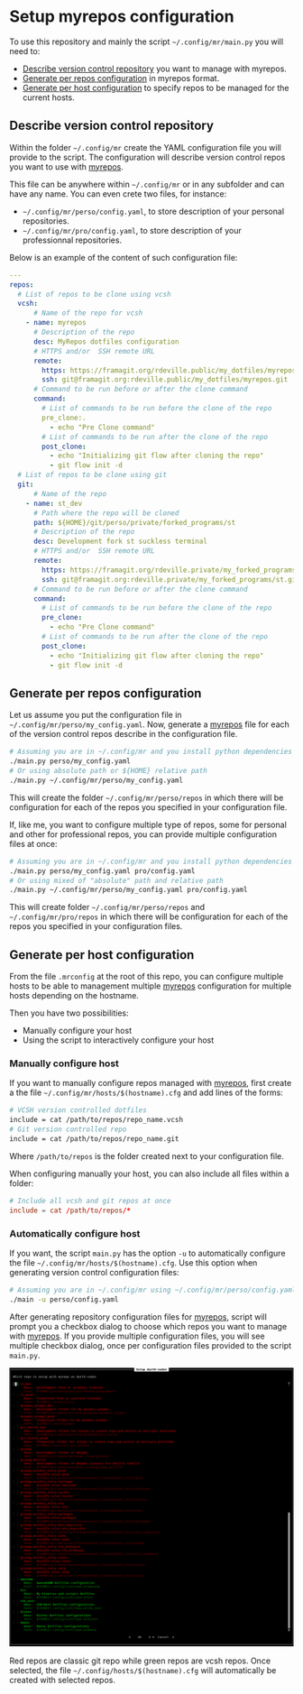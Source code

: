 # Setup myrepos configuration



<!-- vim-markdown-toc -->
To use this repository and mainly the script `~/.config/mr/main.py` you will
need to:

  - [Describe version control repository][describe_version_control_repo] you
   want to manage with myrepos.
  - [Generate per repos configuration][generate_per_repo_config] in myrepos
   format.
  - [Generate per host configuration][generate_per_host_config] to specify repos
   to be managed for the current hosts.

## Describe version control repository

Within the folder `~/.config/mr` create the YAML configuration file you will
provide to the script. The configuration will describe version control repos you
want to use with [myrepos][myrepos].

This file can be anywhere within `~/.config/mr` or in any subfolder and can have
any name. You can even crete two files, for instance:

  * `~/.config/mr/perso/config.yaml`, to store description of your personal
   repositories.
  * `~/.config/mr/pro/config.yaml`, to store description of your professionnal
   repositories.


Below is an example of the content of such configuration file:

```yaml
---
repos:
  # List of repos to be clone using vcsh
  vcsh:
      # Name of the repo for vcsh
    - name: myrepos
      # Description of the repo
      desc: MyRepos dotfiles configuration
      # HTTPS and/or  SSH remote URL
      remote:
        https: https://framagit.org/rdeville.public/my_dotfiles/myrepos.git
        ssh: git@framagit.org:rdeville.public/my_dotfiles/myrepos.git
      # Command to be run before or after the clone command
      command:
        # List of commands to be run before the clone of the repo
        pre_clone:.
          - echo "Pre Clone command"
        # List of commands to be run after the clone of the repo
        post_clone:
          - echo "Initializing git flow after cloning the repo"
          - git flow init -d
  # List of repos to be clone using git
  git:
      # Name of the repo
    - name: st_dev
      # Path where the repo will be cloned
      path: ${HOME}/git/perso/private/forked_programs/st
      # Description of the repo
      desc: Development fork st suckless terminal
      # HTTPS and/or  SSH remote URL
      remote:
        https: https://framagit.org/rdeville.private/my_forked_programs/st.git
        ssh: git@framagit.org:rdeville.private/my_forked_programs/st.git
      # Command to be run before or after the clone command
      command:
        # List of commands to be run before the clone of the repo
        pre_clone:
          - echo "Pre Clone command"
        # List of commands to be run after the clone of the repo
        post_clone:
          - echo "Initializing git flow after cloning the repo"
          - git flow init -d
```


## Generate per repos configuration

Let us assume you put the configuration file in
`~/.config/mr/perso/my_config.yaml`. Now, generate a [myrepos][myrepos] file for
each of the version control repos describe in the configuration file.

```bash
# Assuming you are in ~/.config/mr and you install python dependencies
./main.py perso/my_config.yaml
# Or using absolute path or ${HOME} relative path
./main.py ~/.config/mr/perso/my_config.yaml
```

This will create the folder `~/.config/mr/perso/repos` in which there will be
configuration for each of the repos you specified in your configuration file.

If, like me, you want to configure multiple type of repos, some for personal
and other for professional repos, you can provide multiple configuration files at
once:

```bash
# Assuming you are in ~/.config/mr and you install python dependencies
./main.py perso/my_config.yaml pro/config.yaml
# Or using mixed of "absolute" path and relative path
./main.py ~/.config/mr/perso/my_config.yaml pro/config.yaml
```


This will create folder `~/.config/mr/perso/repos` and `~/.config/mr/pro/repos`
in which there will be configuration for each of the repos you specified in your
configuration files.



## Generate per host configuration

From the file `.mrconfig` at the root of this repo, you can configure multiple
hosts to be able to management multiple [myrepos][myrepos] configuration for
multiple hosts depending on the hostname.

Then you have two possibilities:

  - Manually configure your host
  - Using the script to interactively configure your host

### Manually configure host

If you want to manually configure repos managed with [myrepos][myrepos], first
create a the file `~/.config/mr/hosts/$(hostname).cfg` and add lines of the
forms:

```bash
# VCSH version controlled dotfiles
include = cat /path/to/repos/repo_name.vcsh
# Git version controlled repo
include = cat /path/to/repos/repo_name.git
```

Where `/path/to/repos` is the folder created next to your configuration file.

When configuring manually your host, you can also include all files within a
folder:

```toml
# Include all vcsh and git repos at once
include = cat /path/to/repos/*
```

### Automatically configure host

If you want, the script `main.py` has the option `-u` to automatically configure
the file `~/.config/mr/hosts/$(hostname).cfg`. Use this option when generating
version control configuration files:

```bash
# Assuming you are in ~/.config/mr using ~/.config/mr/perso/config.yaml
./main -u perso/config.yaml
```

After generating repository configuration files for [myrepos][myrepos], script
will prompt you a checkbox dialog to choose which repos you want to manage with
[myrepos][myrepos]. If you provide multiple configuration files, you will see
multiple checkbox dialog, once per configuration files provided to the script
`main.py`.

![!Repo List][checkbox_list_screenshot]

Red repos are classic git repo while green repos are vcsh repos. Once selected,
the file `~/.config/hosts/$(hostname).cfg` will automatically be created with
selected repos.

[describe_version_control_repo]: #describe-version-control-repository
[generate_per_repo_config]: #generate-per-repos-configuration
[generate_per_host_config]: #generate-per-host-configuration
[myrepos]: https://myrepos.branchable.com/
[checkbox_list_screenshot]: ../assets/img/checkbox_list.png
